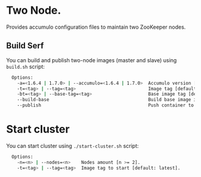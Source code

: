 # Two Node.

Provides accumulo configuration files to maintain two ZooKeeper nodes.

## Build Serf

You can build and publish two-node images (master and slave) using `build.sh` script:

```bash
  Options:
    -a=<1.6.4 | 1.7.0> | --accumulo=<1.6.4 | 1.7.0>  Accumulo version [default: 1.7.0]
    -t=<tag> | --tag=<tag>                           Image tag [default: latest].
    -bt=<tag> | --base-tag=<tag>                     Base image tag [default: latest].
    --build-base                                     Build base image if it is not build.
    --publish                                        Push container to dockerhub.
```

# Start cluster

You can start cluster using `./start-cluster.sh` script:

```bash
  Options:
    -n=<n> | --nodes=<n>    Nodes amount [n >= 2].
    -t=<tag> | --tag=<tag>  Image tag to start [default: latest].    
```
